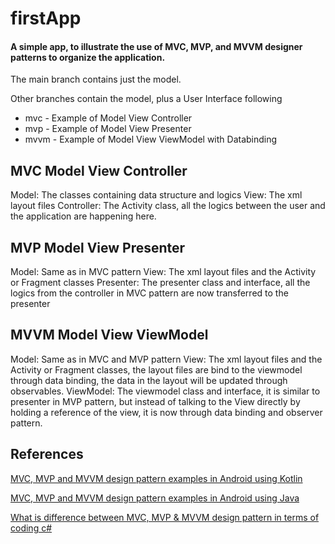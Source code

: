 # firstApp
#### A simple app, to illustrate the use of MVC, MVP, and MVVM designer patterns to organize the application.

The main branch contains just the model.

Other branches contain the model, plus a User Interface following
- mvc - Example of Model View Controller
- mvp - Example of Model View Presenter
- mvvm - Example of Model View ViewModel with Databinding

## MVC Model View Controller
Model: The classes containing data structure and logics
View: The xml layout files
Controller: The Activity class, all the logics between the user and the application are happening here.

## MVP Model View Presenter
Model: Same as in MVC pattern
View: The xml layout files and the Activity or Fragment classes
Presenter: The presenter class and interface, all the logics from the controller in MVC pattern are now transferred to the presenter

## MVVM Model View ViewModel
Model: Same as in MVC and MVP pattern
View: The xml layout files and the Activity or Fragment classes, the layout files are bind to the viewmodel through data binding, the data in the layout will be updated through observables.
ViewModel: The viewmodel class and interface, it is similar to presenter in MVP pattern, but instead of talking to the View directly by holding a reference of the view, it is now through data binding and observer pattern.

## References
[MVC, MVP and MVVM design pattern examples in Android using Kotlin](https://github.com/pengcy/mvc-mvp-mvvm/tree/master "MVC, MVP and MVVM design pattern examples in Android using Kotlin")

[MVC, MVP and MVVM design pattern examples in Android using Java](https://github.com/ericmaxwell2003/ticTacToe "MVC, MVP and MVVM design pattern examples in Android using Java")

[What is difference between MVC, MVP & MVVM design pattern in terms of coding c#](https://stackoverflow.com/questions/19444431/what-is-difference-between-mvc-mvp-mvvm-design-pattern-in-terms-of-coding-c-sern-in-terms-of-coding-c-s "What is difference between MVC, MVP & MVVM design pattern in terms of coding c#")

